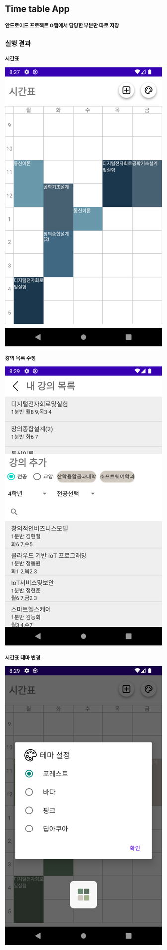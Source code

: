 # Time table App

### 안드로이드 프로젝트 G맵에서 담당한 부분만 따로 저장

## 실행 결과
### 시간표 
![](readme/main2.png)

### 강의 목록 수정
![](readme/choice2.png)

### 시간표 테마 변경
![](readme/thema_change2.png)
